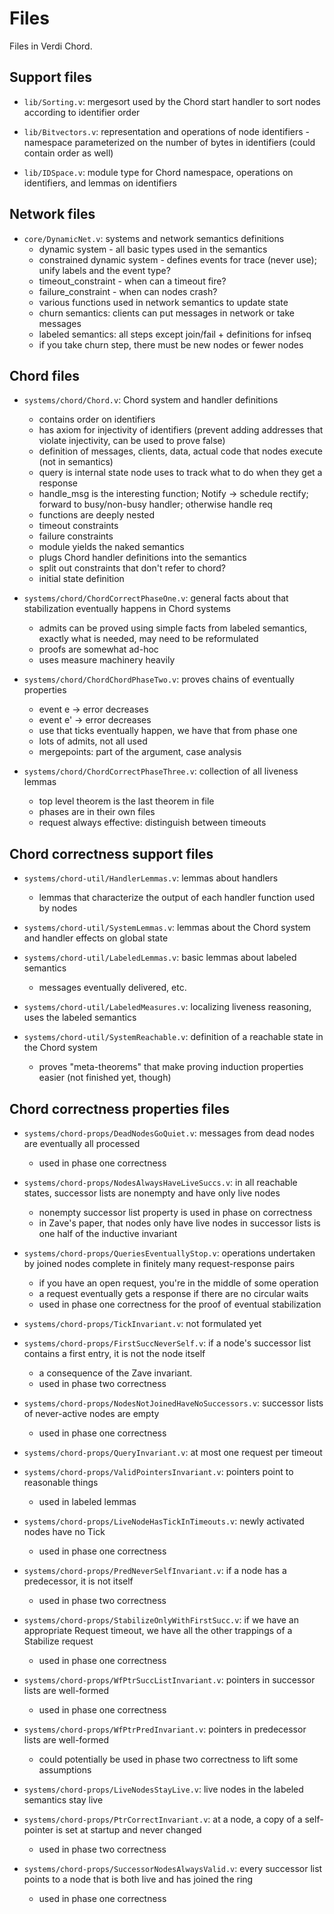 Files
=====

Files in Verdi Chord.

Support files
-------------

- `lib/Sorting.v`: mergesort used by the Chord start handler to sort nodes according to identifier order

- `lib/Bitvectors.v`: representation and operations of node identifiers - namespace parameterized on the number of bytes in identifiers (could contain order as well)

- `lib/IDSpace.v`: module type for Chord namespace, operations on identifiers, and lemmas on identifiers

Network files
-------------

- `core/DynamicNet.v`: systems and network semantics definitions
  * dynamic system - all basic types used in the semantics
  * constrained dynamic system - defines events for trace (never use); unify labels and the event type?
  * timeout_constraint - when can a timeout fire?
  * failure_constraint - when can nodes crash?
  * various functions used in network semantics to update state
  * churn semantics: clients can put messages in network or take messages
  * labeled semantics: all steps except join/fail + definitions for infseq
  * if you take churn step, there must be new nodes or fewer nodes

Chord files
-----------

- `systems/chord/Chord.v`: Chord system and handler definitions
  * contains order on identifiers
  * has axiom for injectivity of identifiers (prevent adding addresses that violate injectivity, can be used to prove false)
  * definition of messages, clients, data, actual code that nodes execute (not in semantics)
  * query is internal state node uses to track what to do when they get a response
  * handle_msg is the interesting function; Notify -> schedule rectify; forward to busy/non-busy handler; otherwise handle req
  * functions are deeply nested
  * timeout constraints
  * failure constraints
  * module yields the naked semantics
  * plugs Chord handler definitions into the semantics
  * split out constraints that don't refer to chord?
  * initial state definition

- `systems/chord/ChordCorrectPhaseOne.v`: general facts about that stabilization eventually happens in Chord systems
  * admits can be proved using simple facts from labeled semantics, exactly what is needed, may need to be reformulated 
  * proofs are somewhat ad-hoc
  * uses measure machinery heavily

- `systems/chord/ChordChordPhaseTwo.v`: proves chains of eventually properties
  * event e -> error decreases
  * event e' -> error decreases
  * use that ticks eventually happen, we have that from phase one
  * lots of admits, not all used
  * mergepoints: part of the argument, case analysis

- `systems/chord/ChordCorrectPhaseThree.v`: collection of all liveness lemmas
   * top level theorem is the last theorem in file
   * phases are in their own files
   * request always effective: distinguish between timeouts

Chord correctness support files
-------------------------------

- `systems/chord-util/HandlerLemmas.v`: lemmas about handlers
   * lemmas that characterize the output of each handler function used by nodes

- `systems/chord-util/SystemLemmas.v`: lemmas about the Chord system and handler effects on global state

- `systems/chord-util/LabeledLemmas.v`: basic lemmas about labeled semantics
  * messages eventually delivered, etc.

- `systems/chord-util/LabeledMeasures.v`: localizing liveness reasoning, uses the labeled semantics

- `systems/chord-util/SystemReachable.v`: definition of a reachable state in the Chord system
  * proves "meta-theorems" that make proving induction properties easier (not finished yet, though)

Chord correctness properties files
----------------------------------

- `systems/chord-props/DeadNodesGoQuiet.v`: messages from dead nodes are eventually all processed
  * used in phase one correctness

- `systems/chord-props/NodesAlwaysHaveLiveSuccs.v`: in all reachable states, successor lists are nonempty and have only live nodes
  * nonempty successor list property is used in phase on correctness
  * in Zave's paper, that nodes only have live nodes in successor lists is one half of the inductive invariant

- `systems/chord-props/QueriesEventuallyStop.v`: operations undertaken by joined nodes complete in finitely many request-response pairs
  * if you have an open request, you're in the middle of some operation
  * a request eventually gets a response if there are no circular waits
  * used in phase one correctness for the proof of eventual stabilization

- `systems/chord-props/TickInvariant.v`: not formulated yet

- `systems/chord-props/FirstSuccNeverSelf.v`: if a node's successor list contains a first entry, it is not the node itself
  * a consequence of the Zave invariant.
  * used in phase two correctness

- `systems/chord-props/NodesNotJoinedHaveNoSuccessors.v`: successor lists of never-active nodes are empty
  * used in phase one correctness
  
- `systems/chord-props/QueryInvariant.v`: at most one request per timeout

- `systems/chord-props/ValidPointersInvariant.v`: pointers point to reasonable things
  * used in labeled lemmas

- `systems/chord-props/LiveNodeHasTickInTimeouts.v`: newly activated nodes have no Tick
  * used in phase one correctness

- `systems/chord-props/PredNeverSelfInvariant.v`: if a node has a predecessor, it is not itself
  * used in phase two correctness

- `systems/chord-props/StabilizeOnlyWithFirstSucc.v`: if we have an appropriate Request timeout, we have all the other trappings of a Stabilize request
  * used in phase one correctness

- `systems/chord-props/WfPtrSuccListInvariant.v`: pointers in successor lists are well-formed
  * used in phase one correctness

- `systems/chord-props/WfPtrPredInvariant.v`: pointers in predecessor lists are well-formed
  * could potentially be used in phase two correctness to lift some assumptions

- `systems/chord-props/LiveNodesStayLive.v`: live nodes in the labeled semantics stay live

- `systems/chord-props/PtrCorrectInvariant.v`: at a node, a copy of a self-pointer is set at startup and never changed
  * used in phase two correctness

- `systems/chord-props/SuccessorNodesAlwaysValid.v`: every successor list points to a node that is both live and has joined the ring
  * used in phase one correctness


